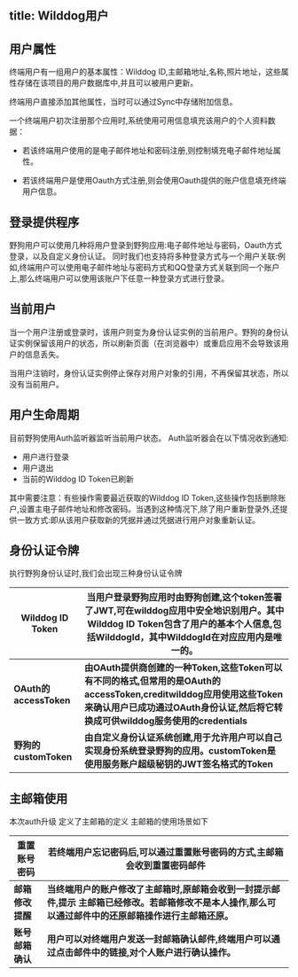title: Wilddog用户
---

## 用户属性

终端用户有一组用户的基本属性：Wilddog ID,主邮箱地址,名称,照片地址，这些属性存储在该项目的用户数据库中,并且可以被用户更新。

终端用户直接添加其他属性，当时可以通过Sync中存储附加信息。

一个终端用户初次注册那个应用时,系统使用可用信息填充该用户的个人资料数据：
* 若该终端用户使用的是电子邮件地址和密码注册,则控制填充电子邮件地址属性。

* 若该终端用户是使用Oauth方式注册,则会使用Oauth提供的账户信息填充终端用户信息。

## 登录提供程序

野狗用户可以使用几种将用户登录到野狗应用:电子邮件地址与密码，Oauth方式登录，以及自定义身份认证。
同时我们也支持将多种登录方式与一个用户关联:例如,终端用户可以使用电子邮件地址与密码方式和QQ登录方式关联到同一个账户上,那么终端用户可以使用该账户下任意一种登录方式进行登录。

## 当前用户

当一个用户注册或登录时，该用户则变为身份认证实例的当前用户。野狗的身份认证实例保留该用户的状态，所以刷新页面（在浏览器中）或重启应用不会导致该用户的信息丢失。

当用户注销时，身份认证实例停止保存对用户对象的引用，不再保留其状态，所以没有当前用户。

## 用户生命周期

目前野狗使用Auth监听器监听当前用户状态。
Auth监听器会在以下情况收到通知:
* 用户进行登录
* 用户退出
* 当前的Wilddog ID Token已刷新

其中需要注意：有些操作需要最近获取的Wilddog ID Token,这些操作包括删除账户,设置主电子邮件地址和修改密码。当遇到这种情况下,除了用户重新登录外,还提供一致方式:即从该用户获取新的凭据并通过凭据进行用户对象重新认证。

## 身份认证令牌
执行野狗身份认证时,我们会出现三种身份认证令牌


| Wilddog ID Token | 当用户登录野狗应用时由野狗创建,这个token签署了JWT,可在wilddog应用中安全地识别用户。其中Wilddog ID Token包含了用户的基本个人信息,包括WilddogId，其中WilddogId在对应应用内是唯一的。 |
| -- | ----- |
| **OAuth的accessToken** | **由OAuth提供商创建的一种Token,这些Token可以有不同的格式,但常用的是OAuth的accessToken,creditwilddog应用使用这些Token来确认用户已成功通过OAuth身份认证,然后将它转换成可供wilddog服务使用的credentials**|
| **野狗的customToken** | **由自定义身份认证系统创建,用于允许用户可以自己实现身份系统登录野狗的应用。customToken是使用服务账户超级秘钥的JWT签名格式的Token** |

## 主邮箱使用
本次auth升级 定义了主邮箱的定义
主邮箱的使用场景如下

| 重置账号密码 | 若终端用户忘记密码后,可以通过重置账号密码的方式,主邮箱会收到重置密码邮件 |
| -- | ----- |
| **邮箱修改提醒** | **当终端用户的账户修改了主邮箱时,原邮箱会收到一封提示邮件,提示 主邮箱已经修改。若邮箱修改不是本人操作,那么可以通过邮件中的还原邮箱操作进行主邮箱还原。** |
| **账号邮箱确认** | **用户可以对终端用户发送一封邮箱确认邮件,终端用户可以通过点击邮件中的链接,对个人账户进行确认操作。** |

